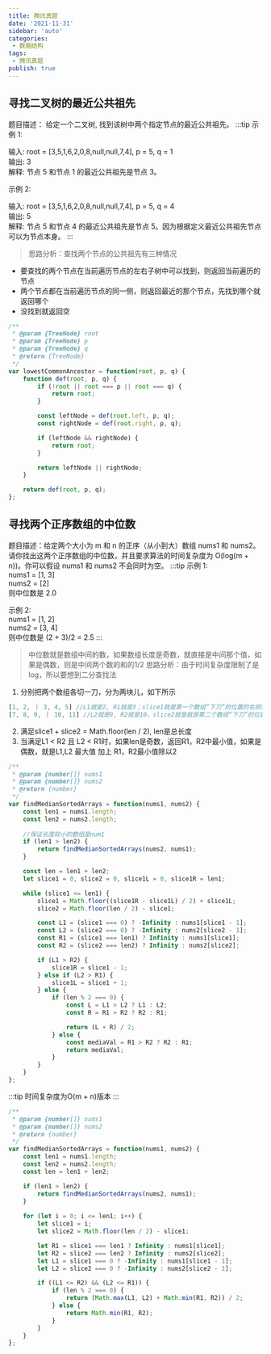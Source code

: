 ```yaml
---
title: 腾讯真题
date: '2021-11-31'
sidebar: 'auto'
categories:
 - 数据结构
tags:
 - 腾讯真题
publish: true
---
```


## 寻找二叉树的最近公共祖先
题目描述： 给定一个二叉树, 找到该树中两个指定节点的最近公共祖先。
:::tip
示例 1:

输入: root = [3,5,1,6,2,0,8,null,null,7,4], p = 5, q = 1  
输出: 3  
解释: 节点 5 和节点 1 的最近公共祖先是节点 3。  

示例 2:  

输入: root = [3,5,1,6,2,0,8,null,null,7,4], p = 5, q = 4  
输出: 5  
解释: 节点 5 和节点 4 的最近公共祖先是节点 5。因为根据定义最近公共祖先节点可以为节点本身。
:::

> 思路分析：查找两个节点的公共祖先有三种情况
- 要查找的两个节点在当前遍历节点的左右子树中可以找到，则返回当前遍历的节点
- 两个节点都在当前遍历节点的同一侧，则返回最近的那个节点，先找到哪个就返回哪个
- 没找到就返回空

```js
/**
 * @param {TreeNode} root
 * @param {TreeNode} p
 * @param {TreeNode} q
 * @return {TreeNode}
 */
var lowestCommonAncestor = function(root, p, q) {
    function def(root, p, q) {
        if (!root || root === p || root === q) {
            return root;
        }

        const leftNode = def(root.left, p, q);
        const rightNode = def(root.right, p, q);

        if (leftNode && rightNode) {
            return root;
        }

        return leftNode || rightNode;
    }

    return def(root, p, q);
};
```

## 寻找两个正序数组的中位数
题目描述：给定两个大小为 m 和 n 的正序（从小到大）数组 nums1 和 nums2。请你找出这两个正序数组的中位数，并且要求算法的时间复杂度为 O(log(m + n))。你可以假设 nums1 和 nums2 不会同时为空。
:::tip
示例 1:  
nums1 = [1, 3]  
nums2 = [2]  
则中位数是 2.0  

示例 2:  
nums1 = [1, 2]  
nums2 = [3, 4]  
则中位数是 (2 + 3)/2 = 2.5
:::

> 中位数就是数组中间的数，如果数组长度是奇数，就直接是中间那个值，如果是偶数，则是中间两个数的和的1/2
> 思路分析：由于时间复杂度限制了是log，所以要想到二分查找法
1. 分别把两个数组各切一刀，分为两块儿，如下所示
```js
[1, 2, ｜ 3, 4, 5] //L1就是2, R1就是3；slice1就是第一个数组“下刀”的位置的右侧第一个元素，也就是R1的索引，此时是2；slice1L是二分查找的的左侧值，slice1R是二分查找的右侧值
[7, 8, 9, ｜ 10, 11] //L2就是9, R2就是10，slice2就是就是第二个数组“下刀”的位置的右侧第一个元素，也就是R2的索引，此时是3
```
2. 满足slice1 + slice2 = Math.floor(len / 2), len是总长度
3. 当满足L1 < R2 且 L2 < R1时，如果len是奇数，返回R1，R2中最小值，如果是偶数，就是L1,L2 最大值 加上 R1，R2最小值除以2

```js
/**
 * @param {number[]} nums1
 * @param {number[]} nums2
 * @return {number}
 */
var findMedianSortedArrays = function(nums1, nums2) {
    const len1 = nums1.length;
    const len2 = nums2.length;
	
	//保证长度较小的数组是num1
    if (len1 > len2) {
        return findMedianSortedArrays(nums2, nums1);
    }

    const len = len1 + len2;
    let slice1 = 0, slice2 = 0, slice1L = 0, slice1R = len1;

    while (slice1 <= len1) {
        slice1 = Math.floor((slice1R - slice1L) / 2) + slice1L;
        slice2 = Math.floor(len / 2) - slice1;

        const L1 = (slice1 === 0) ? -Infinity : nums1[slice1 - 1];
        const L2 = (slice2 === 0) ? -Infinity : nums2[slice2 - 1];
        const R1 = (slice1 === len1) ? Infinity : nums1[slice1];
        const R2 = (slice2 === len2) ? Infinity : nums2[slice2];

        if (L1 > R2) {
            slice1R = slice1 - 1;
        } else if (L2 > R1) {
            slice1L = slice1 + 1;
        } else {
            if (len % 2 === 0) {
                const L = L1 > L2 ? L1 : L2;
                const R = R1 > R2 ? R2 : R1;

                return (L + R) / 2;
            } else {
                const mediaVal = R1 > R2 ? R2 : R1;
                return mediaVal;
            }
        }
    }
};
```

:::tip
时间复杂度为O(m + n)版本
:::
```js
/**
 * @param {number[]} nums1
 * @param {number[]} nums2
 * @return {number}
 */
var findMedianSortedArrays = function(nums1, nums2) {
    const len1 = nums1.length;
    const len2 = nums2.length;
    const len = len1 + len2;

    if (len1 > len2) {
        return findMedianSortedArrays(nums2, nums1);
    }
    
    for (let i = 0; i <= len1; i++) {
        let slice1 = i;
        let slice2 = Math.floor(len / 2) - slice1;

        let R1 = slice1 === len1 ? Infinity : nums1[slice1];
        let R2 = slice2 === len2 ? Infinity : nums2[slice2];
        let L1 = slice1 === 0 ? -Infinity : nums1[slice1 - 1];
        let L2 = slice2 === 0 ? -Infinity : nums2[slice2 - 1];

        if ((L1 <= R2) && (L2 <= R1)) {
            if (len % 2 === 0) {
                return (Math.max(L1, L2) + Math.min(R1, R2)) / 2;
            } else {
                return Math.min(R1, R2);
            }
        }
    }
};
```